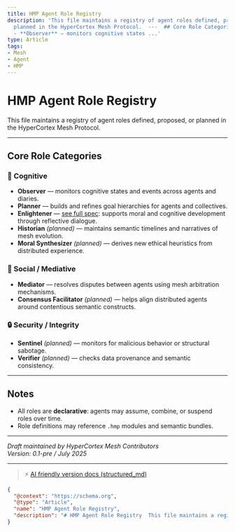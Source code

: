 ```yaml
---
title: HMP Agent Role Registry
description: 'This file maintains a registry of agent roles defined, proposed, or
  planned in the HyperCortex Mesh Protocol.  ---  ## Core Role Categories  ### 🧠 Cognitive
  - **Observer** — monitors cognitive states ...'
type: Article
tags:
- Mesh
- Agent
- HMP
---
```


# HMP Agent Role Registry

This file maintains a registry of agent roles defined, proposed, or planned in the HyperCortex Mesh Protocol.

---

## Core Role Categories

### 🧠 Cognitive
- **Observer** — monitors cognitive states and events across agents and diaries.
- **Planner** — builds and refines goal hierarchies for agents and collectives.
- **Enlightener** — [see full spec](HMP-Agent-Enlightener.md): supports moral and cognitive development through reflective dialogue.
- **Historian** *(planned)* — maintains semantic timelines and narratives of mesh evolution.
- **Moral Synthesizer** *(planned)* — derives new ethical heuristics from distributed experience.

### 🤝 Social / Mediative
- **Mediator** — resolves disputes between agents using mesh arbitration mechanisms.
- **Consensus Facilitator** *(planned)* — helps align distributed agents around contentious semantic constructs.

### 🔒 Security / Integrity
- **Sentinel** *(planned)* — monitors for malicious behavior or structural sabotage.
- **Verifier** *(planned)* — checks data provenance and semantic consistency.

---

## Notes

- All roles are **declarative**: agents may assume, combine, or suspend roles over time.
- Role definitions may reference `.hmp` modules and semantic bundles.

---

*Draft maintained by HyperCortex Mesh Contributors*  
*Version: 0.1-pre / July 2025*


---
> ⚡ [AI friendly version docs (structured_md)](../../index.md)


```json
{
  "@context": "https://schema.org",
  "@type": "Article",
  "name": "HMP Agent Role Registry",
  "description": "# HMP Agent Role Registry  This file maintains a registry of agent roles defined, proposed, or plann..."
}
```
